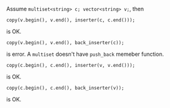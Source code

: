 Assume `multiset<string> c; vector<string> v;`, then

    copy(v.begin(), v.end(), inserter(c, c.end()));

is OK.

    copy(v.begin(), v.end(), back_inserter(c));

is error. A `multiset` doesn't have `push_back` memeber function.

    copy(c.begin(), c.end(), inserter(v, v.end()));

is OK.

    copy(c.begin(), c.end(), back_inserter(v));

is OK.
